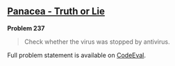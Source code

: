 [Panacea - Truth or Lie][ce]
----------------------------

**Problem 237**

> Check whether the virus was stopped by antivirus.

Full problem statement is available on [CodeEval][ce].

[ce]: https://www.codeeval.com/browse/237/
      "View problem statement on CodeEval"
